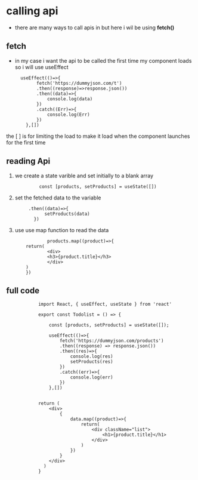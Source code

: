 # calling api
- there are many ways to call apis in but here i wil be using **fetch()**

## fetch

- in my case i want the api to be called the first time my component loads so i will use useEffect

        useEffect(()=>{
              fetch('https://dummyjson.com/t')
              .then((response)=>response.json())
              .then((data)=>{
                  console.log(data)
              })
              .catch((Err)=>{
                  console.log(Err)
              })
          },[])


the [ ] is for limiting the load to make it load when the component launches for the first time

## reading Api
1. we create a  state varible and set initially to a blank array

                const [products, setProducts] = useState([])
        
2. set the fetched data to the variable
   
            .then((data)=>{
                  setProducts(data)
              })
   
4. use use map function to read the data

                   products.map((product)=>{
           return(
                   <div>
                   <h3>{product.title}</h3>
                   </div>
           )
           })

## full code

                import React, { useEffect, useState } from 'react'
                
                export const Todolist = () => {
                
                    const [products, setProducts] = useState([]);
                
                    useEffect(()=>{
                        fetch('https://dummyjson.com/products')
                        .then((response) => response.json())
                        .then((res)=>{
                            console.log(res)
                            setProducts(res)
                        })
                        .catch((err)=>{
                            console.log(err)
                        })
                    },[])
                    
                
                return (
                    <div>
                        {
                            data.map((product)=>{
                                return(
                                    <div className="list">
                                        <h1>{product.title}</h1>
                                    </div>
                                )
                            })
                        }
                    </div>
                  )
                }

